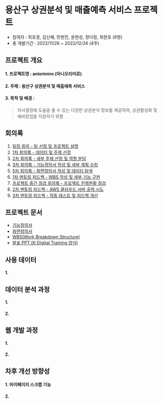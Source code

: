 # 용산구 상권분석 및 매출예측 서비스 프로젝트
* 참여자 : 최호경, 김신혜, 민현진, 윤현성, 정다정, 최현호 (6명)
* 총 개발기간 : 2022/11/26 ~ 2022/12/26 (4주)

## 프로젝트 개요
#### 1. 프로젝트명 : aniorimiro (아니오리미로)
#### 2. 주제 : 용산구 상권분석 및 매출예측 서비스
#### 3. 목적 및 배경 : 
> 의사결정에 도움을 줄 수 있는 다양한 상권분석 정보를 제공하여, 상권활성화 및 예비창업을 지원하기 위함

## 회의록
1. [팀장 회의 - 팀 선정 및 프로젝트 설명](https://justdojustin.tistory.com/50)
2. [1차 회의록 - 데이터 및 주제 선정](https://justdojustin.tistory.com/51)
3. [2차 회의록 - 세부 주제 선정 및 역할 분담](https://justdojustin.tistory.com/52)
4. [3차 회의록 - 기능정의서 작성 및 세부 계획 수립](https://justdojustin.tistory.com/53)
5. [5차 회의록 - 화면정의서 작성 및 데이터 탐색](https://justdojustin.tistory.com/54)
6. [1차 멘토링 피드백 - WBS 작성 및 세부 기능 구현](https://justdojustin.tistory.com/55)
7. [프로젝트 중간 점검 회의록 - 프로젝트 진행현황 점검](https://justdojustin.tistory.com/56)
8. [2차 멘토링 피드백 - AWS 클라우드 서버 출력 시도](https://justdojustin.tistory.com/57)
9. [3차 멘토링 피드백 - 작동 테스트 및 피드백 개선](https://justdojustin.tistory.com/58)

## 프로젝트 문서
* [기능정의서](https://docs.google.com/spreadsheets/d/167e_ifRUj6Zdcu5U6ka96ypv0CCr_WbWnllNXcaQBX0/edit#gid=0)
* [화면정의서](https://docs.google.com/presentation/d/1YypgBo2MCVdZVHRleeFGBvraXvuPCPOf4g5z-fwrZg0/edit#slide=id.p)
* [WBS(Work Breakdown Structure)](https://docs.google.com/spreadsheets/d/1DsW8wfOfBu1VqastvK6YuBT5czBZfACZJwIsM4Kl9CA/edit#gid=0)
* [발표 PPT (K-Digital Training 양식)](https://docs.google.com/presentation/d/1JeNPFPwV64P2TyMtRyJBHAofCZ2TNr_g/edit?usp=sharing&ouid=112815532964849845221&rtpof=true&sd=true)

## 사용 데이터
#### 1.

## 데이터 분석 과정
#### 1. 
#### 2. 

## 웹 개발 과정
#### 1. 
#### 2. 

## 차후 개선 방향성
#### 1. 마이페이지 스크랩 기능
#### 2. 
